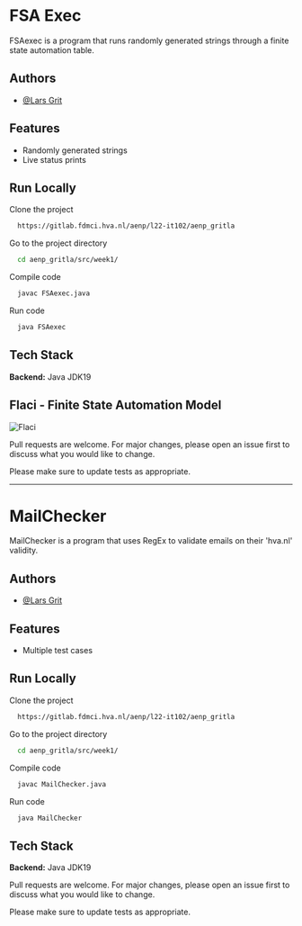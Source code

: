 # FSA Exec

FSAexec is a program that runs randomly generated strings through a finite state automation table.


## Authors

- [@Lars Grit](https://gitlab.fdmci.hva.nl/gritla)


## Features

- Randomly generated strings
- Live status prints



## Run Locally

Clone the project

```bash
  https://gitlab.fdmci.hva.nl/aenp/l22-it102/aenp_gritla
```

Go to the project directory

```bash
  cd aenp_gritla/src/week1/
```

Compile code

```bash
  javac FSAexec.java
```

Run code

```bash
  java FSAexec
```


## Tech Stack

**Backend:** Java JDK19


## Flaci - Finite State Automation Model
![Flaci](../../images/week1/flaci.png)


Pull requests are welcome. For major changes, please open an issue first
to discuss what you would like to change.

Please make sure to update tests as appropriate.

---

# MailChecker

MailChecker is a program that uses RegEx to validate emails on their 'hva.nl' validity.

## Authors

- [@Lars Grit](https://gitlab.fdmci.hva.nl/gritla)


## Features

- Multiple test cases



## Run Locally

Clone the project

```bash
  https://gitlab.fdmci.hva.nl/aenp/l22-it102/aenp_gritla
```

Go to the project directory

```bash
  cd aenp_gritla/src/week1/
```

Compile code

```bash
  javac MailChecker.java
```

Run code

```bash
  java MailChecker
```


## Tech Stack

**Backend:** Java JDK19


Pull requests are welcome. For major changes, please open an issue first
to discuss what you would like to change.

Please make sure to update tests as appropriate.